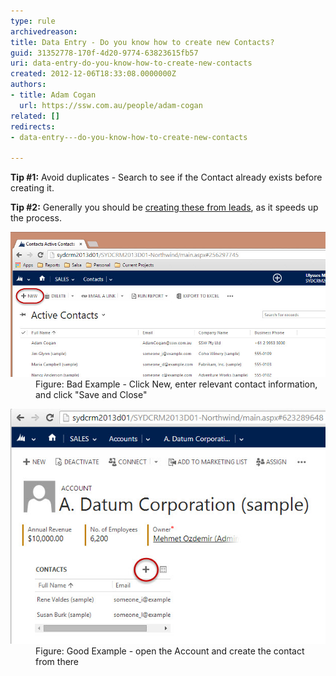 ```yaml
---
type: rule
archivedreason: 
title: Data Entry - Do you know how to create new Contacts?
guid: 31352778-170f-4d20-9774-63823615fb57
uri: data-entry-do-you-know-how-to-create-new-contacts
created: 2012-12-06T18:33:08.0000000Z
authors:
- title: Adam Cogan
  url: https://ssw.com.au/people/adam-cogan
related: []
redirects:
- data-entry---do-you-know-how-to-create-new-contacts

---
```


**Tip #1:** Avoid duplicates - Search to see if the Contact already exists before creating it.

 **Tip #2:** Generally you should be [creating these from leads](/Pages/Leads-can-be-converted-to-Opportunities-Contacts-and-Accounts.aspx), as it speeds up the process.


<!--endintro-->
<dl class="badImage"><dt> 
      <img src="NewContact.jpg" alt="Create New Contact Information" style="width:550px;"> </dt><dd>Figure: Bad Example - Click New, enter relevant contact information, and click "Save and Close"</dd></dl><dl class="goodImage"><dt>
      <img src="Sales-COntacts.jpg" alt="Create New Contact Logo" style="width:550px;">
   </dt><dd>Figure: Good Example - open the Account and create the contact from there</dd></dl>
